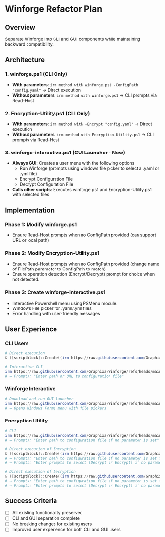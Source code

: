 # Winforge Refactor Plan

## Overview

Separate Winforge into CLI and GUI components while maintaining backward compatibility.

## Architecture

### 1. winforge.ps1 (CLI Only)
- **With parameters**: `irm method with winforge.ps1 -ConfigPath "config.yaml"` → Direct execution
- **Without parameters**: `irm method with winforge.ps1` → CLI prompts via Read-Host

### 2. Encryption-Utility.ps1 (CLI Only)
- **With parameters**: `irm method with -Encrypt "config.yaml"` → Direct execution
- **Without parameters**: `irm method with Encryption-Utility.ps1` → CLI prompts via Read-Host

### 3. winforge-interactive.ps1 (GUI Launcher - New)
- **Always GUI**: Creates a user menu with the following options
  - Run Winforge (prompts using windows file picker to select a .yaml or .yml file)
  - Encrypt Configuration File
  - Decrypt Configuration File
- **Calls other scripts**: Executes winforge.ps1 and Encryption-Utility.ps1 with selected files

## Implementation

### Phase 1: Modify winforge.ps1
- Ensure Read-Host prompts when no ConfigPath provided (can support URL or local path)

### Phase 2: Modify Encryption-Utility.ps1
- Ensure Read-Host prompts when no ConfigPath provided (change name of FilePath parameter to ConfigPath to match)
- Ensure operation detection (Encrypt/Decrypt) prompt for choice when not detected.

### Phase 3: Create winforge-interactive.ps1
- Interactive Powershell menu using PSMenu module.
- Windows File picker for .yaml/.yml files
- Error handling with user-friendly messages

## User Experience

### CLI Users
```powershell
# Direct execution
& ([scriptblock]::Create((irm https://raw.githubusercontent.com/Graphixa/Winforge/refs/heads/main/winforge.ps1))) -ConfigPath "https://raw.githubusercontent.com/Graphixa/Winforge/refs/heads/main/winforge.yaml"
```

```powershell
# Interactive CLI
irm https://raw.githubusercontent.com/Graphixa/Winforge/refs/heads/main/winforge.ps1
# → Prompts: "Enter path or URL to configuration file"
```


### Winforge Interactive
```powershell
# Download and run GUI launcher
irm https://raw.githubusercontent.com/Graphixa/Winforge/refs/heads/main/winforge-interactive.ps1
# → Opens Windows Forms menu with file pickers
```


### Encryption Utility
```powershell
# CLI
irm https://raw.githubusercontent.com/Graphixa/Winforge/refs/heads/main/encryption-utility.ps1
# → Prompts: "Enter path to configuration file if no parameter is set"
```

```powershell
# Direct execution of Encryption
& ([scriptblock]::Create((irm https://raw.githubusercontent.com/Graphixa/Winforge/refs/heads/main/encryption-utility.ps1))) -ConfigPath "C:\winforge.yaml" -Encrypt 
# → Prompts: "Enter path to configuration file if no parameter is set for config file (supports local files only).
# → Prompts: "Enter prompts to select (Decrypt or Encrypt) if no parameter is set
```

```powershell
# Direct execution of Decryption
& ([scriptblock]::Create((irm https://raw.githubusercontent.com/Graphixa/Winforge/refs/heads/main/encryption-utility.ps1))) -ConfigPath "C:\winforge.yaml" -Decrypt
# → Prompts: "Enter path to configuration file if no parameter is set for config file (supports local files only).
# → Prompts: "Enter prompts to select (Decrypt or Encrypt) if no parameter is set
```

## Success Criteria

- [ ] All existing functionality preserved
- [ ] CLI and GUI separation complete
- [ ] No breaking changes for existing users
- [ ] Improved user experience for both CLI and GUI users 